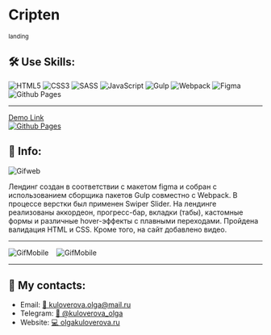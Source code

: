 <h1>Cripten</h1> 
<sub>landing</sub>


<h2>🛠️ Use Skills:</h2>  

![HTML5](https://img.shields.io/badge/html5-%23E34F26.svg?style=for-the-badge&logo=html5&logoColor=white)
![CSS3](https://img.shields.io/badge/css3-%231572B6.svg?style=for-the-badge&logo=css3&logoColor=white)
![SASS](https://img.shields.io/badge/SASS-hotpink.svg?style=for-the-badge&logo=SASS&logoColor=white)
![JavaScript](https://img.shields.io/badge/javascript-%23323330.svg?style=for-the-badge&logo=javascript&logoColor=%23F7DF1E)
![Gulp](https://img.shields.io/badge/GULP-%23CF4647.svg?style=for-the-badge&logo=gulp&logoColor=white)
![Webpack](https://img.shields.io/badge/webpack-%238DD6F9.svg?style=for-the-badge&logo=webpack&logoColor=black)
![Figma](https://img.shields.io/badge/figma-%23F24E1E.svg?style=for-the-badge&logo=figma&logoColor=white)
![Github Pages](https://img.shields.io/badge/github%20pages-121013?style=for-the-badge&logo=github&logoColor=white)

---

[Demo Link <br>![Github Pages](https://img.shields.io/badge/github%20pages-121013?style=for-the-badge&logo=github&logoColor=white)](https://kuloverovaolga.github.io/Cripten/)

<h2>💁 Info:</h2> 

![Gifweb](readme/cripten_d.gif)




Лендинг создан в соответствии с макетом figma и собран с использованием сборщика пакетов Gulp совместно c Webpack. В
процессе верстки был применен Swiper Slider. На лендинге реализованы аккордеон, прогресс-бар, вкладки (табы), кастомные
формы и различные hover-эффекты с плавными переходами. Пройдена валидация HTML и CSS. Кроме того, на сайт добавлено видео.                                       



---


![GifMobile](readme/cripten_axr.gif) &nbsp;&nbsp; ![GifMobile](readme/cripten_pa.gif) 

---

<h2>📱 My contacts:</h2> 
<ul>
 <li>Email: <a href="mailto:kuloverova.olga@mail.ru">📧 kuloverova.olga@mail.ru</a></li>
 <li>Telegram:  <a href="https://t.me/kuloverova_olga">💬 @kuloverova_olga</a></li>
 <li>Website:  <a href="http://olgakuloverova.ru/">💻 olgakuloverova.ru</a></li>

</ul>
